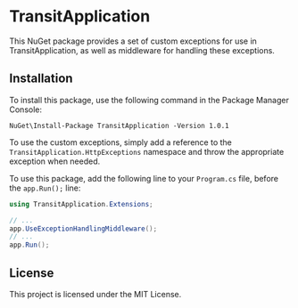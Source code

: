 # TransitApplication

This NuGet package provides a set of custom exceptions for use in TransitApplication, as well as middleware for handling these exceptions.

## Installation

To install this package, use the following command in the Package Manager Console:

```
NuGet\Install-Package TransitApplication -Version 1.0.1
```

To use the custom exceptions, simply add a reference to the `TransitApplication.HttpExceptions` namespace and throw the appropriate exception when needed.

To use this package, add the following line to your `Program.cs` file, before the `app.Run();` line:

```csharp
using TransitApplication.Extensions;

// ...
app.UseExceptionHandlingMiddleware();
// ...
app.Run();
```

## License

This project is licensed under the MIT License.